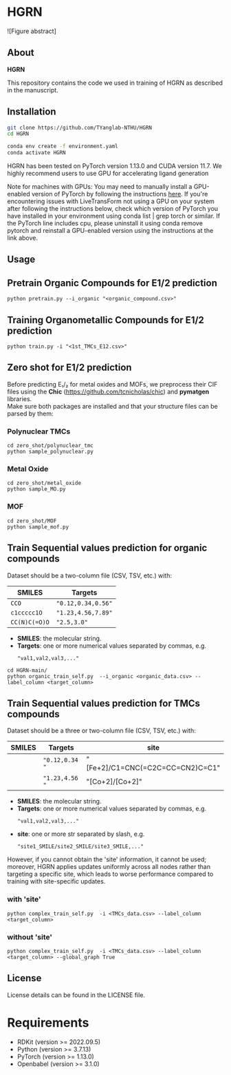# HGRN
![Figure abstract]

## About
**HGRN** 


This repository contains the code we used in training of HGRN as described in the manuscript. 

## Installation
```sh
git clone https://github.com/TYanglab-NTHU/HGRN
cd HGRN
```

```sh
conda env create -f environment.yaml
conda activate HGRN
```

HGRN has been tested on PyTorch version 1.13.0 and CUDA version 11.7.
We highly recommend users to use GPU for accelerating ligand generation

Note for machines with GPUs: You may need to manually install a GPU-enabled version of PyTorch by following the instructions [here](https://pytorch.org/get-started/locally/). If you're encountering issues with LiveTransForm not using a GPU on your system after following the instructions below, check which version of PyTorch you have installed in your environment using conda list | grep torch or similar. If the PyTorch line includes cpu, please uninstall it using conda remove pytorch and reinstall a GPU-enabled version using the instructions at the link above.

## Usage

## Pretrain Organic Compounds for E1/2 prediction

```
python pretrain.py --i_organic "<organic_compound.csv>"
```

## Training Organometallic Compounds for E1/2 prediction
```
python train.py -i "<1st_TMCs_E12.csv>"
```

## Zero shot for E1/2 prediction
Before predicting E₁/₂ for metal oxides and MOFs, we preprocess their CIF files using the **Chic** (https://github.com/tcnicholas/chic) and **pymatgen** libraries.  
Make sure both packages are installed and that your structure files can be parsed by them:
### Polynuclear TMCs
```
cd zero_shot/polynuclear_tmc
python sample_polynuclear.py
```
### Metal Oxide 
```
cd zero_shot/metal_oxide
python sample_MO.py
```
### MOF 
```
cd zero_shot/MOF
python sample_mof.py
```
## Train Sequential values prediction for organic compounds 
Dataset should be a two-column file (CSV, TSV, etc.) with:

| **SMILES**         | **Targets**            |
| ------------------ | ---------------------- |
| `CCO`              | `"0.12,0.34,0.56"`       |
| `c1ccccc1O`        | `"1.23,4.56,7.89"`       |
| `CC(N)C(=O)O`      | `"2.5,3.0"`              |

- **SMILES**: the molecular string.
- **Targets**: one or more numerical values separated by commas, e.g.  
  ```text
  "val1,val2,val3,..."

```
cd HGRN-main/
python organic_train_self.py  --i_organic <organic_data.csv> --label_column <target_column>
```
## Train Sequential values prediction for TMCs compounds 
Dataset should be a three or two-column file (CSV, TSV, etc.) with:

| **SMILES**         | **Targets**              | **site**
| ------------------ | ----------------------   | --------------------
|                    | `"0.12,0.34     "`       | "[Fe+2]/C1=CNC(=C2C=CC=CN2)C=C1"
|                    | `"1.23,4.56     "`       | "[Co+2]/[Co+2]"

- **SMILES**: the molecular string.
- **Targets**: one or more numerical values separated by commas, e.g.  
  ```text
  "val1,val2,val3,..."
- **site**: one or more str separated by slash, e.g.  
  ```text
  "site1_SMILE/site2_SMILE/site3_SMILE,..."
However, if you cannot obtain the 'site' information, it cannot be used; moreover, HGRN applies updates uniformly across all nodes rather than targeting a specific site, which leads to worse performance compared to training with site-specific updates.

### with 'site'
```
python complex_train_self.py  -i <TMCs_data.csv> --label_column <target_column>
```
### without 'site'
```
python complex_train_self.py  -i <TMCs_data.csv> --label_column <target_column> --global_graph True
```

## License
License details can be found in the LICENSE file.
# Requirements
* RDKit (version >= 2022.09.5)
* Python (version >= 3.7.13)
* PyTorch (version >= 1.13.0)
* Openbabel (version >= 3.1.0)
